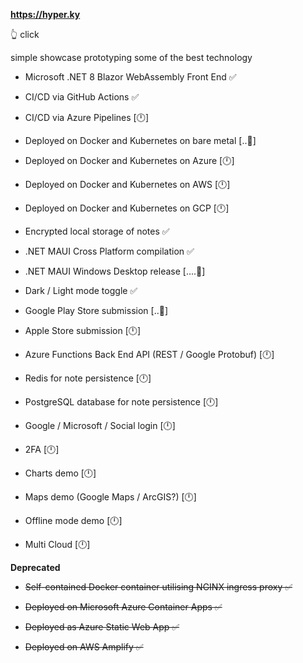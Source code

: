 **https://hyper.ky**   

👆 click

simple showcase prototyping some of the best technology

* Microsoft .NET 8 Blazor WebAssembly Front End ✅

* CI/CD via GitHub Actions ✅
* CI/CD via Azure Pipelines [🕛]
  
* Deployed on Docker and Kubernetes on bare metal [..🔧]
* Deployed on Docker and Kubernetes on Azure [🕛]
* Deployed on Docker and Kubernetes on AWS [🕛]
* Deployed on Docker and Kubernetes on GCP [🕛]

* Encrypted local storage of notes ✅

* .NET MAUI Cross Platform compilation ✅

* .NET MAUI Windows Desktop release [....🔧]

* Dark / Light mode toggle ✅

* Google Play Store submission [..🔧]

* Apple Store submission [🕛]

* Azure Functions Back End API (REST / Google Protobuf) [🕛]

* Redis for note persistence [🕛]
* PostgreSQL database for note persistence [🕛]

* Google / Microsoft / Social login [🕛]

* 2FA [🕛]
  
* Charts demo [🕛]
  
* Maps demo (Google Maps / ArcGIS?) [🕛]

* Offline mode demo [🕛]

* Multi Cloud [🕛]

**Deprecated**

* ~~Self-contained Docker container utilising NGINX ingress proxy ✅~~

* ~~Deployed on Microsoft Azure Container Apps ✅~~
  
* ~~Deployed as Azure Static Web App ✅~~
  
* ~~Deployed on AWS Amplify ✅~~
